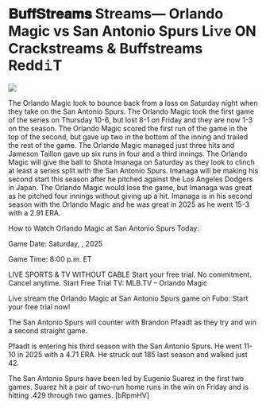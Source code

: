 # 𝐁𝐮𝐟𝐟𝐒𝐭𝐫𝐞𝐚𝐦𝐬 Streams— Orlando Magic vs San Antonio Spurs Li𝚟e ON Crackstreams & Buffstreams Redd𝚒T  
  
  
[![](https://i.imgur.com/qSNzIqt.png)](https://movie.rssnews.media/JmeqZJnwP.php)  
  
The Orlando Magic look to bounce back from a loss on Saturday night when they take on the San Antonio Spurs. The Orlando Magic took the first game of the series on Thursday 10-6, but lost 8-1 on Friday and they are now 1-3 on the season. The Orlando Magic scored the first run of the game in the top of the second, but gave up two in the bottom of the inning and trailed the rest of the game. The Orlando Magic managed just three hits and Jameson Taillon gave up six runs in four and a third innings. The Orlando Magic will give the ball to Shota Imanaga on Saturday as they look to clinch at least a series split with the San Antonio Spurs. Imanaga will be making his second start this season after he pitched against the Los Angeles Dodgers in Japan. The Orlando Magic would lose the game, but Imanaga was great as he pitched four innings without giving up a hit. Imanaga is in his second season with the Orlando Magic and he was great in 2025 as he went 15-3 with a 2.91 ERA.

How to Watch Orlando Magic at San Antonio Spurs Today:

Game Date: Saturday, , 2025

Game Time: 8:00 p.m. ET

LIVE SPORTS & TV WITHOUT CABLE
Start your free trial. No commitment. Cancel anytime.
Start Free Trial
TV: MLB.TV – Orlando Magic

Live stream the Orlando Magic at San Antonio Spurs game on Fubo: Start your free trial now!

The San Antonio Spurs will counter with Brandon Pfaadt as they try and win a second straight game.

Pfaadt is entering his third season with the San Antonio Spurs. He went 11-10 in 2025 with a 4.71 ERA. He struck out 185 last season and walked just 42.

The San Antonio Spurs have been led by Eugenio Suarez in the first two games. Suarez hit a pair of two-run home runs in the win on Friday and is hitting .429 through two games. [bRpmHV]